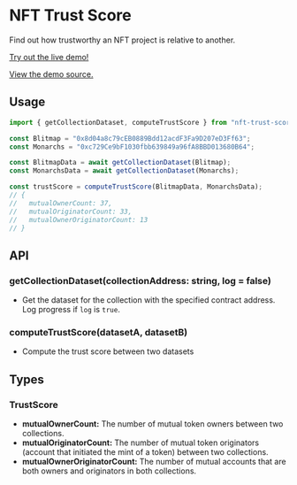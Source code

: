 # NFT Trust Score

Find out how trustworthy an NFT project is relative to another.

[Try out the live demo!](https://ipfs.io/ipfs/QmVY7NRLwxGhKSHSJnRgSiPqz8B3QEhQEjp7ZorfPWPKd8/)

[View the demo source.](https://github.com/fjij/nft-trust-score-demo)

## Usage

```ts
import { getCollectionDataset, computeTrustScore } from "nft-trust-score";

const Blitmap = "0x8d04a8c79cEB0889Bdd12acdF3Fa9D207eD3Ff63";
const Monarchs = "0xc729Ce9bF1030fbb639849a96fA8BBD013680B64";

const BlitmapData = await getCollectionDataset(Blitmap);
const MonarchsData = await getCollectionDataset(Monarchs);

const trustScore = computeTrustScore(BlitmapData, MonarchsData);
// {
//   mutualOwnerCount: 37,
//   mutualOriginatorCount: 33,
//   mutualOwnerOriginatorCount: 13
// }
```

## API

### getCollectionDataset(collectionAddress: string, log = false)

- Get the dataset for the collection with the specified contract address. Log
  progress if `log` is `true`.

### computeTrustScore(datasetA, datasetB)

- Compute the trust score between two datasets

## Types

### TrustScore

- **mutualOwnerCount:** The number of mutual token owners between two
  collections.
- **mutualOriginatorCount:** The number of mutual token originators (account
  that initiated the mint of a token) between two collections.
- **mutualOwnerOriginatorCount:** The number of mutual accounts that are both
  owners and originators in both collections.

